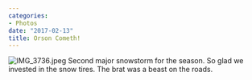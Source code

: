 ```yaml
---
categories:
- Photos
date: "2017-02-13"
title: Orson Cometh!
---
```


![IMG_3736.jpeg](images/IMG_3736-3.jpeg) Second major snowstorm for the season. So glad we invested in the snow tires. The brat was a beast on the roads.
